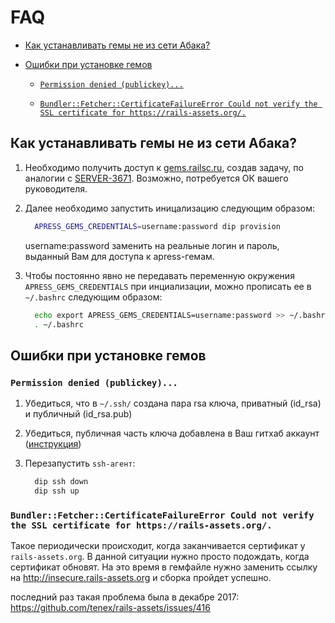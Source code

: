 FAQ
===

* [Как устанавливать гемы не из сети Абака?](#Как-устанавливать-гемы-не-из-сети-Абака)

* [Ошибки при установке гемов](#Ошибки-при-установке-гемов)

  - [`Permission denied (publickey)...`][0]

  - [`Bundler::Fetcher::CertificateFailureError Could not verify the SSL certificate for https://rails-assets.org/.`][1]

[0]: #permission-denied-publickey
[1]: #bundlerfetchercertificatefailureerror-could-not-verify-the-ssl-certificate-for-httpsrails-assetsorg

Как устанавливать гемы не из сети Абака?
----------------------------------------

1. Необходимо получить доступ к [gems.railsc.ru](http://gems.railsc.ru), создав задачу, по аналогии с 
[SERVER-3671](https://jira.railsc.ru/browse/SERVER-3671). Возможно, потребуется ОК вашего руководителя.

2. Далее необходимо запустить иницализацию следующим образом:

    ```bash
      APRESS_GEMS_CREDENTIALS=username:password dip provision
    ```

    username:password заменить на реальные логин и пароль, выданный Вам для доступа к apress-гемам.

3. Чтобы постоянно явно не передавать переменную окружения `APRESS_GEMS_CREDENTIALS` при инциализации, можно
прописать ее в `~/.bashrc` следующим образом:

    ```bash
      echo export APRESS_GEMS_CREDENTIALS=username:password >> ~/.bashrc
      . ~/.bashrc
    ```


Ошибки при установке гемов
--------------------------

### `Permission denied (publickey)...`

1. Убедиться, что в `~/.ssh/` создана пара rsa ключа, приватный (id_rsa) и публичный (id_rsa.pub)

2. Убедиться, публичная часть ключа добавлена в Ваш гитхаб аккаунт 
    ([инструкция](https://help.github.com/articles/adding-a-new-ssh-key-to-your-github-account/))

3. Перезапустить `ssh-агент`:

    ```bash
      dip ssh down
      dip ssh up
    ```

### `Bundler::Fetcher::CertificateFailureError Could not verify the SSL certificate for https://rails-assets.org/.`

Такое периодически происходит, когда заканчивается сертификат у `rails-assets.org`. В данной ситуации нужно просто
подождать, когда сертификат обновят. На это время в гемфайле нужно заменить ссылку на http://insecure.rails-assets.org
и сборка пройдет успешно.

последний раз такая проблема была в декабре 2017: https://github.com/tenex/rails-assets/issues/416
